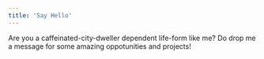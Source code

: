```yaml
---
title: 'Say Hello'
---
```


Are you a caffeinated-city-dweller dependent life-form like me? Do drop me a message for some
amazing oppotunities and projects!
